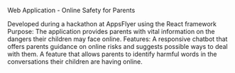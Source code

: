 Web Application - Online Safety for Parents

Developed during a hackathon at AppsFlyer using the React framework
Purpose: The application provides parents with vital information on the dangers their children may face online.
Features:
A responsive chatbot that offers parents guidance on online risks and suggests possible ways to deal with them.
A feature that allows parents to identify harmful words in the conversations their children are having online.
